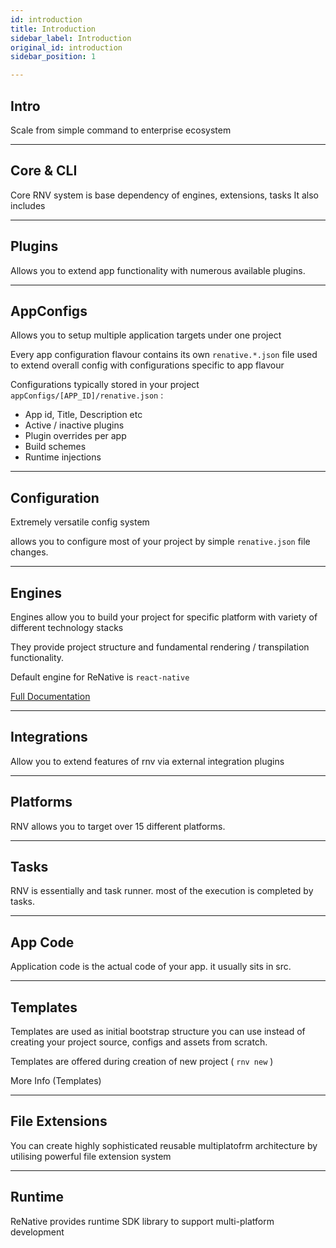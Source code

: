 ```yaml
---
id: introduction
title: Introduction
sidebar_label: Introduction
original_id: introduction
sidebar_position: 1

---
```


## Intro



Scale from simple command to enterprise ecosystem


---
## Core & CLI

Core RNV system is base dependency of engines, extensions, tasks
It also includes

---
## Plugins

Allows you to extend app functionality with numerous available plugins.

---
## AppConfigs

Allows you to setup multiple application targets under one project

Every app configuration flavour contains its own `renative.*.json` file used to extend overall config with configurations specific to app flavour


Configurations typically stored in your project `appConfigs/[APP_ID]/renative.json` :

- App id, Title, Description etc
- Active / inactive plugins
- Plugin overrides per app
- Build schemes
- Runtime injections

---
## Configuration

Extremely versatile config system

allows you to configure most of your project by simple `renative.json` file changes.



---
## Engines

Engines allow you to build your project for specific platform with variety of different technology stacks


They provide project structure and fundamental rendering / transpilation functionality.

Default engine for ReNative is `react-native`

[Full Documentation](../engines/engine-rn.md)


---
## Integrations

Allow you to extend features of rnv via external integration plugins

---
## Platforms

RNV allows you to target over 15 different platforms.


---
## Tasks

RNV is essentially and task runner. most of the execution is completed by tasks.

---
## App Code

Application code is the actual code of your app. it usually sits in src.

---
## Templates

Templates are used as initial bootstrap structure you can use instead of creating your project source, configs and assets from scratch.

Templates are offered during creation of new project ( `rnv new` )

More Info (Templates)

---
## File Extensions

You can create highly sophisticated reusable multiplatofrm architecture by utilising powerful file extension system

---
## Runtime

ReNative provides runtime SDK library to support multi-platform development
